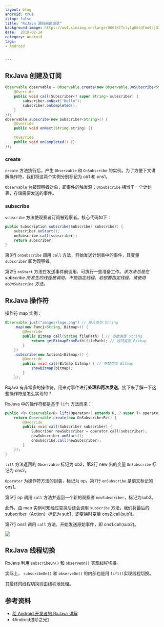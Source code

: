 ```yaml
---
layout: blog 
android: true 
istop: false
title: "RxJava 源码阅读记录" 
background-image: https://ws4.sinaimg.cn/large/006tKfTcly1g064dfmo9cj316z0u0e82.jpg
date:  2019-02-14
category: Android
tags: 
- Android


---
```


## RxJava 创建及订阅

```java
Observable observable = Observable.create(new Observable.OnSubscribe<String>() {
    @Override
    public void call(Subscriber<? super String> subscriber) {
        subscriber.onNext("Hello");
        subscriber.onCompleted();
    }
});
observable.subscribe(new Subscriber<String>() {
    @Override
    public void onNext(String string) {}
    
    @Override
    public void onCompleted() {}
});
```

### create

`create` 方法执行后，产生 `Observable` 和 `OnSubscribe` 的实例。为了方便下文讲解操作符，我们将这两个实例分别标记为 ob1 和 ons1。

`Observable` 为被观察者对象，即事件的触发源；`OnSubscribe` 相当于一个计划表，存储需要发送的事件。

### subscribe

`subscribe` 方法使观察者订阅被观察者。核心代码如下：

```java
public Subscription subscribe(Subscriber subscriber) {
    subscriber.onStart();
    onSubscribe.call(subscriber);
    return subscriber;
}
```

第3行 `onSubscribe` 调用 `call` 方法，开始发送计划表中的事件，其变量 `subscriber` 即为观察者。

第2行 `onStart` 方法在发送事件前调用，可执行一些准备工作。*该方法总是在 subscribe 所发生的线程被调用，不能指定线程，若想要指定线程，请使用 `doOnSubscribe` 方法。*

## RxJava 操作符

操作符 map 实例：

```java
Observable.just("images/logo.png") // 输入类型 String
    .map(new Func1<String, Bitmap>() {
        @Override
        public Bitmap call(String filePath) { // 参数类型 String
            return getBitmapFromPath(filePath); // 返回类型 Bitmap
        }
    })
    .subscribe(new Action1<Bitmap>() {
        @Override
        public void call(Bitmap bitmap) { // 参数类型 Bitmap
            showBitmap(bitmap);
        }
    });
```

Rxjava 有非常多的操作符，用来对事件进行**处理和再次发送**，接下来了解一下这些操作符是怎么实现的？

RxJava 中的操作符都是基于 `lift` 方法而来：

```java
public <R> Observable<R> lift(Operator<? extends R, ? super T> operator) {
    return Observable.create(new OnSubscribe<R>() {
        @Override
        public void call(Subscriber subscriber) {
            Subscriber newSubscriber = operator.call(subscriber);
            newSubscriber.onStart();
            onSubscribe.call(newSubscriber);
        }
    });
}
```

`lift` 方法返回的 `Observable` 标记为 ob2，第2行 new 出的变量 `OnSubscribe` 标记为 ons2。

`Operator` 为操作符方法的封装，标记为 op。第7行 `onSubscribe` 是前文标记的ons1。

第5行 op 调用 `call` 方法并返回一个新的观察者 `newSubscriber`，标记为sub2。

此外，由 map 实例可知经过变换后还会调用 `subscribe` 方法，我们将最后的 subscriber（Action）标记为 sub1，即变换时变量 ons2.call(sub1)。

第7行 ons1 调用 `call` 方法，开始发送原始事件，即 ons1.call(sub2)。

![](https://ws1.sinaimg.cn/large/006tKfTcly1g063ujeg9tj31580dqmyw.jpg)

## RxJava 线程切换

RxJava 利用 `subscribeOn()` 和 `observeOn()` 实现线程切换。

实际上， `subscribeOn()` 和 `observeOn()` 的内部也是用 `lift()`实现线程切换。

其最终的线程切换则由线程池处理。

## 参考资料

- [给 Android 开发者的 RxJava 详解](http://gank.io/post/560e15be2dca930e00da1083#toc_10)
- 《Android进阶之光》

